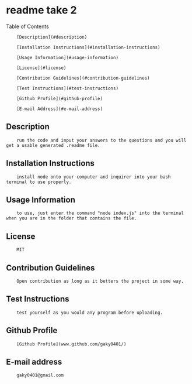 # readme take 2

Table of Contents

        [Description](#description)

        [Installation Instructions](#installation-instructions)

        [Usage Information](#usage-information)

        [License](#license)

        [Contribution Guidelines](#contribution-guidelines)

        [Test Instructions](#test-instructions)

        [Github Profile](#github-profile)

        [E-mail Address](#e-mail-address)

## Description

        run the code and input your answers to the questions and you will get a usable generated .readme file.

## Installation Instructions

        install node onto your computer and inquirer into your bash terminal to use properly.

## Usage Information

        to use, just enter the command "node index.js" into the terminal when you are in the folder that contains the file.

## License

        MIT

## Contribution Guidelines

        Open contribution as long as it betters the project in some way.

## Test Instructions

        test yourself as you would any program before uploading.
## Github Profile

        [Github Profile](www.github.com/gaky0401/)
## E-mail address

        gaky0401@gmail.com